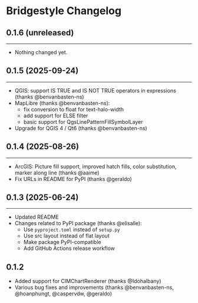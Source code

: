Bridgestyle Changelog
=====================

## 0.1.6 (unreleased)
---------------------

- Nothing changed yet.


## 0.1.5 (2025-09-24)
---------------------
- QGIS: support IS TRUE and IS NOT TRUE operators in expressions (thanks @benvanbasten-ns)
- MapLibre (thanks @benvanbasten-ns): 
  - fix conversion to float for text-halo-width 
  - add support for ELSE filter
  - basic support for QgsLinePatternFillSymbolLayer
- Upgrade for QGIS 4 / Qt6 (thanks @benvanbasten-ns)


## 0.1.4 (2025-08-26)
---------------------
- ArcGIS: Picture fill support, improved hatch fills, color substitution, marker along line (thanks @aaime) 
- Fix URLs in README for PyPI (thanks @geraldo)


## 0.1.3 (2025-06-24)
--------------------------------------
- Updated README
- Changes related to PyPI package (thanks @elisalle):
  - Use `pyproject.toml` instead of `setup.py`
  - Use src layout instead of flat layout
  - Make package PyPI-compatible
  - Add GitHub Actions release workflow

0.1.2
-----
- Added support for CIMChartRenderer (thanks @Idohalbany)
- Various bug fixes and improvements (thanks @benvanbasten-ns, @hoanphungt, @caspervdw, @geraldo)